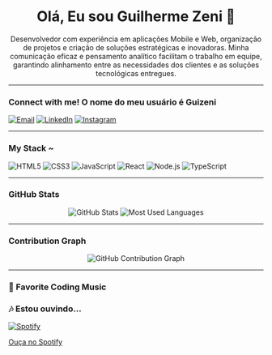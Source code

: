 <h1 align="center">Olá, Eu sou Guilherme Zeni 👋</h1>

<p align="center">
 Desenvolvedor com experiência em aplicações Mobile e Web, organização de projetos e criação de soluções estratégicas e inovadoras. Minha comunicação eficaz e pensamento analítico facilitam o trabalho em equipe,
                                              garantindo alinhamento entre as necessidades dos clientes e as soluções tecnológicas entregues.
</p>

---

### Connect with me! O nome do meu usuário é Guizeni 
[![Email](https://img.shields.io/badge/Email-D14836?style=flat&logo=gmail&logoColor=white)](mailto:seuemail@example.com)
[![LinkedIn](https://img.shields.io/badge/LinkedIn-0077B5?style=flat&logo=linkedin&logoColor=white)](https://www.linkedin.com/in/seu-perfil/)
[![Instagram](https://img.shields.io/badge/Instagram-E4405F?style=flat&logo=instagram&logoColor=white)](https://www.instagram.com/seuusuario/)

---

### My Stack ~
<p align="left">
  <img src="https://img.shields.io/badge/HTML5-E34F26?style=flat&logo=html5&logoColor=white" alt="HTML5"/>
  <img src="https://img.shields.io/badge/CSS3-1572B6?style=flat&logo=css3&logoColor=white" alt="CSS3"/>
  <img src="https://img.shields.io/badge/JavaScript-F7DF1E?style=flat&logo=javascript&logoColor=black" alt="JavaScript"/>
  <img src="https://img.shields.io/badge/React-20232A?style=flat&logo=react&logoColor=61DAFB" alt="React"/>
  <img src="https://img.shields.io/badge/Node.js-339933?style=flat&logo=node.js&logoColor=white" alt="Node.js"/>
  <img src="https://img.shields.io/badge/TypeScript-007ACC?style=flat&logo=typescript&logoColor=white" alt="TypeScript"/>
</p>

---

### GitHub Stats
<p align="center">
  <img src="https://github-readme-stats.vercel.app/api?username=GuiZeni&show_icons=true&theme=radical" alt="GitHub Stats"/>
  <img src="https://github-readme-stats.vercel.app/api/top-langs/?GuiZeni&layout=compact&theme=radical" alt="Most Used Languages"/>
</p>

---

### Contribution Graph
<p align="center">
  <img src="https://github-readme-activity-graph.cyclic.app/graph?username=seu-usuario&theme=github" alt="GitHub Contribution Graph"/>
</p>

---

### 🎥 Favorite Coding Music
### 🎶 Estou ouvindo...

[![Spotify](https://i.scdn.co/image/ab67616d00001e02c4e70682feff98c3c5c759aa)](https://open.spotify.com/intl-pt/album/4dimPGtC8aTFM0jCf739TN)

[Ouça no Spotify](https://open.spotify.com/intl-pt/album/4dimPGtC8aTFM0jCf739TN)
